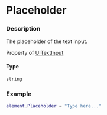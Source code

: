 # Placeholder

### Description

The placeholder of the text input.

Property of [UITextInput](/classes/UITextInput/)

#### Type

`string`

### Example

```lua
element.Placeholder = "Type here..."
```
